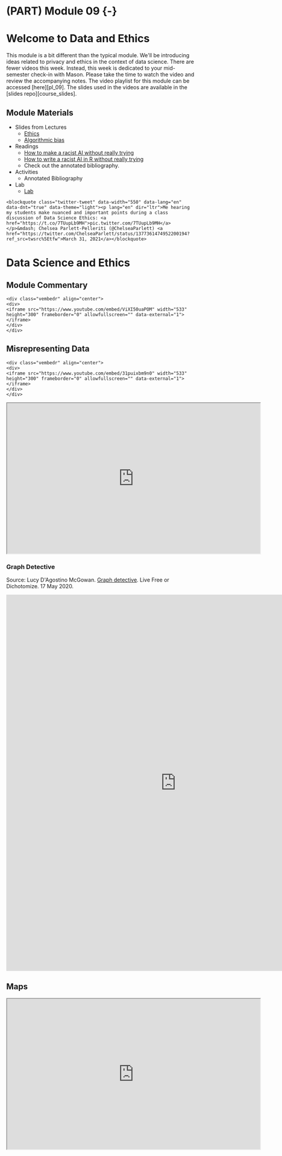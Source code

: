 # (PART) Module 09 {-}



# Welcome to Data and Ethics

This module is a bit different than the typical module. We'll be introducing ideas related to privacy and ethics in the context of data science. There are fewer videos this week. Instead, this week is dedicated to your mid-semester check-in with Mason. Please take the time to watch the video and review the accompanying notes. The video playlist for this module can be accessed [here][pl_09]. The slides used in the videos are available in the [slides repo][course_slides].


## Module Materials

* Slides from Lectures
  * [Ethics](https://datascience4psych.github.io/slides/d18_ethics/d18_ethics.html)
  * [Algorithmic bias](https://datascience4psych.github.io/slides/d19_bias/d19_bias.html) 
* Readings
	* [How to make a racist AI without really trying](https://blog.conceptnet.io/posts/2017/how-to-make-a-racist-ai-without-really-trying/)
	* [How to write a racist AI in R without really trying](https://notstatschat.rbind.io/2018/09/27/how-to-write-a-racist-ai-in-r-without-really-trying/)
	* Check out the annotated bibliography.
* Activities
  * Annotated Bibliography
* Lab
  * [Lab](#lab09)




```{=html}
<blockquote class="twitter-tweet" data-width="550" data-lang="en" data-dnt="true" data-theme="light"><p lang="en" dir="ltr">Me hearing my students make nuanced and important points during a class discussion of Data Science Ethics: <a href="https://t.co/7TUupLb9MH">pic.twitter.com/7TUupLb9MH</a></p>&mdash; Chelsea Parlett-Pelleriti (@ChelseaParlett) <a href="https://twitter.com/ChelseaParlett/status/1377361474952200194?ref_src=twsrc%5Etfw">March 31, 2021</a></blockquote>

```

# Data Science and Ethics

## Module Commentary


```{=html}
<div class="vembedr" align="center">
<div>
<iframe src="https://www.youtube.com/embed/ViXI50uaPOM" width="533" height="300" frameborder="0" allowfullscreen="" data-external="1"></iframe>
</div>
</div>
```


## Misrepresenting Data



```{=html}
<div class="vembedr" align="center">
<div>
<iframe src="https://www.youtube.com/embed/31puixbm9n0" width="533" height="300" frameborder="0" allowfullscreen="" data-external="1"></iframe>
</div>
</div>
```


<iframe src="https://datascience4psych.github.io/slides/d18_ethics/d18_ethics.html" width="672" height="400px" data-external="1"></iframe>

### Graph Detective 

Source: Lucy D'Agostino McGowan. [Graph detective](https://livefreeordichotomize.com/2020/05/17/graph-detective/). Live Free or Dichotomize. 17 May 2020.
<center>
<iframe width="900" height="1000" src="https://livefreeordichotomize.com/2020/05/17/graph-detective/" frameborder="0"></iframe></center>

## Maps

<iframe src="https://datascience4psych.github.io/slides/d18_ethics/d18_ethics.html#14" width="672" height="400px" data-external="1"></iframe>


